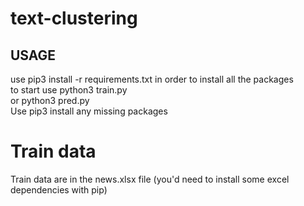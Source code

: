 # text-clustering

## USAGE
use pip3 install -r requirements.txt in order to install all the packages <br>
to start use python3 train.py<br>
or python3 pred.py<br>
Use pip3 install any missing packages<br>

# Train data

Train data are in the news.xlsx file (you'd need to install some excel dependencies with pip)

